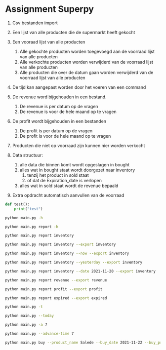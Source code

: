 # Assignment Superpy 

1. Csv bestanden import

2. Een lijst van alle producten die de supermarkt heeft gekocht

3. Een vooraad lijst van alle producten
    1. Alle gekochte producten worden toegevoegd aan de voorraad lijst van alle producten
    2. Alle verkochte producten worden verwijderd van de voorraad lijst van alle producten
    3. Alle producten die over de datum gaan worden verwijderd van de voorraad lijst van alle producten

4. De tijd kan aangepast worden door het voeren van een command

5. De revenue word bijgehouden in een bestand.
    1. De revenue is per datum op de vragen
    2. De revenue is voor de hele maand op te vragen

6. De profit wordt bijgehouden in een bestanden
    1. De profit is per datum op de vragen
    2. De profit is voor de hele maand op te vragen
7. Producten die niet op voorraad zijn kunnen nier worden verkocht

8. Data structuur:
    1. alle data die binnen komt wordt opgeslagen in bought
    2. alles wat in bought staat wordt doorgezet naar inventory
        1. tenzij het product in sold staat
        2. of dat de Expiration_date is verlopen
    3. alles wat in sold staat wordt de revenue bepaald


9. Extra opdracht automatisch aanvullen van de voorraad


```python
def test():
    print("test")
```


```bash
python main.py -h
```

```bash
python main.py report -h
```

```bash
python main.py report inventory
```

```bash
python main.py report inventory --export inventory
```

```bash
python main.py report inventory --now --export inventory
```

```bash
python main.py report inventory --yesterday --export inventory
```

```bash
python main.py report inventory --date 2021-11-20 --export inventory
```

```bash
python main.py report revenue --export revenue
```

```bash
python main.py report profit --export profit
```

```bash
python main.py report expired --export expired
```

```bash
python main.py -t
```
```bash
python main.py --today
```

```bash
python main.py -a 7
```

```bash
python main.py --advance-time 7
```

```bash
python main.py buy --product_name Salede --buy_date 2021-11-22 --buy_price 2.50 --expiration_date 2021-11-27
```


